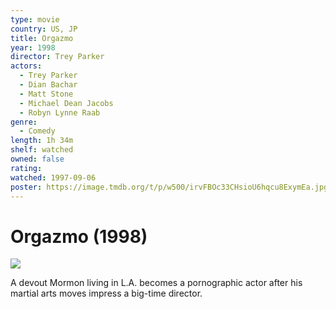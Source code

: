 ```yaml
---
type: movie
country: US, JP
title: Orgazmo
year: 1998
director: Trey Parker
actors:
  - Trey Parker
  - Dian Bachar
  - Matt Stone
  - Michael Dean Jacobs
  - Robyn Lynne Raab
genre:
  - Comedy
length: 1h 34m
shelf: watched
owned: false
rating:
watched: 1997-09-06
poster: https://image.tmdb.org/t/p/w500/irvFBOc33CHsioU6hqcu8ExymEa.jpg
---
```


# Orgazmo (1998)

![](https://image.tmdb.org/t/p/w500/irvFBOc33CHsioU6hqcu8ExymEa.jpg)

A devout Mormon living in L.A. becomes a pornographic actor after his martial arts moves impress a big-time director.